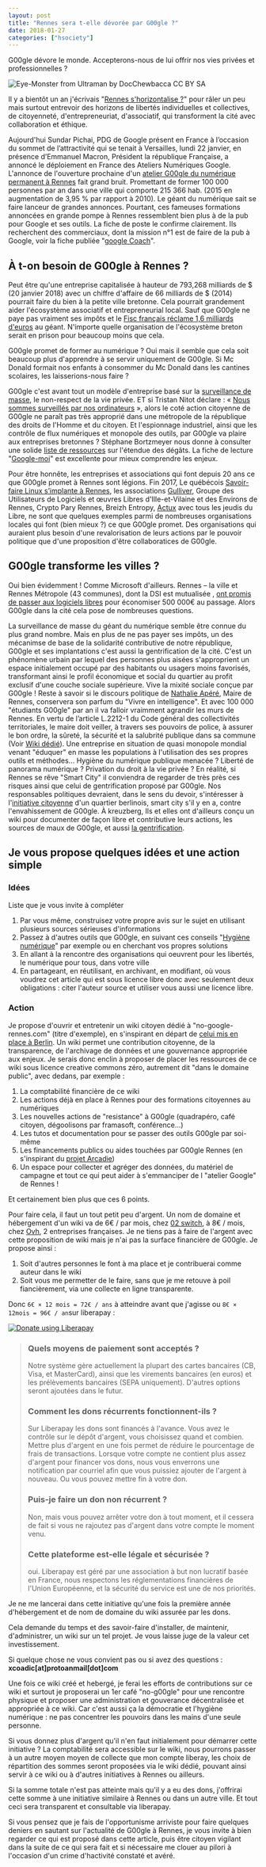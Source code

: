 ```yaml
---
layout: post
title: "Rennes sera t-elle dévorée par G00gle ?"
date: 2018-01-27
categories: ["hsociety"]
---
```

G00gle dévore le monde. Accepterons-nous de lui offrir nos vies privées et professionnelles ?

![](https://framapic.org/UOK2Uq1uksEg/dqpLJCU2NBu7 "Eye-Monster from Ultraman by DocChewbacca CC BY SA")

Il y a bientôt un an j'écrivais "[Rennes s'horizontalise ?](https://xavcc.github.io/hsociety/2017/02/18/horizontal_rennes.html)" pour râler un peu mais surtout entrevoir des horizons de libertés individuelles et collectives, de citoyenneté, d'entrepreneuriat, d'associatif, qui transforment la cité avec collaboration et éthique.

Aujourd'hui Sundar Pichai, PDG de Google présent en France à l’occasion du sommet de l’attractivité qui se tenait à Versailles, lundi 22 janvier, en présence d’Emmanuel Macron, Président la république Française, a annoncé le déploiement en France des Ateliers Numériques Google.
L'annonce de l'ouverture prochaine d'un [atelier G00gle du numérique permanent à Rennes](https://www.ouest-france.fr/bretagne/rennes-35000/google-va-ouvrir-son-premier-atelier-du-numerique-permanent-rennes-5515044) fait grand bruit. Promettant de former 100 000 personnes par an dans une ville qui comporte 215 366 hab. (2015 en augmentation de 3,95 % par rapport à 2010). Le géant du numérique sait se faire lanceur de grandes annonces. Pourtant, ces fameuses formations annoncées en grande pompe à Rennes ressemblent bien plus à de la pub pour Google et ses outils. La fiche de poste le confirme clairement. Ils recherchent des commerciaux, dont la mission n°1 est de faire de la pub à Google, voir la fiche publiée "[google Coach](https://www.linkedin.com/jobs/view/456479600/)".

## À t-on besoin de G00gle à Rennes ?

Peut être qu'une entreprise capitalisée à hauteur de 793,268 milliards de $ (20 janvier 2018) avec un chiffre d'affaire de 66 milliards de $ (2014) pourrait faire du bien à la petite ville bretonne. Cela pourrait grandement aider l'écosystème associatif et entrepreneurial local. Sauf que G00gle ne paye pas vraiment ses impôts et le [Fisc français réclame 1,6 milliards d'euros](http://www.huffingtonpost.fr/2016/02/24/google-impots-france-16-milliards-d-euros_n_9307458.html) au géant. N'importe quelle organisation de l'écosystème breton serait en prison pour beaucoup moins que cela. 

G00gle promet de former au numérique ? Oui mais il semble que cela soit beaucoup plus d'apprendre à se servir uniquement de G00gle. Si Mc Donald formait nos enfants à consommer du Mc Donald dans les cantines scolaires, les laisserions-nous faire ?

G00gle c'est avant tout un modèle d'entreprise basé sur la [surveillance de masse](https://wiki.fuckoffgoogle.de/index.php?title=GoogleAndMassSurveillance), le non-respect de la vie privée. ET si Tristan Nitot déclare : « [Nous sommes surveillés par nos ordinateurs](https://reporterre.net/Tristan-Nitot-Nous-sommes-surveilles-par-nos-ordinateurs) », alors le coté action citoyenne de G00gle ne paraît pas très approprié dans une métropole de la république des droits de l'Homme et du citoyen. Et l'espionnage industriel, ainsi que les contrôle de flux numériques et monopole des outils, par G00gle va plaire aux entreprises bretonnes ? Stéphane Bortzmeyer nous donne à consulter une solide [liste de ressources](http://www.bortzmeyer.org/search?pattern=google) sur l'étendue des dégâts. La fiche de lecture "[Google-moi](http://www.bortzmeyer.org/google-moi.html)" est excellente pour mieux comprendre les enjeux.

Pour être honnête, les entreprises et associations qui font depuis 20 ans ce que G00gle promet à Rennes sont légions. Fin 2017, Le québécois [Savoir-faire Linux s’implante à Rennes](https://www.ouest-france.fr/bretagne/rennes-35000/numerique-le-quebecois-savoir-faire-linux-s-implante-rennes-5409212), les associations [Gulliver](http://www.gulliver.eu.org/), Groupe des Utilisateurs de Logiciels et œuvres Libres d'Ille-et-Vilaine et des Environs de Rennes, Crypto Pary Rennes, Breizh Entropy, [Actux](http://actux.eu.org/) avec tous les jeudis du Libre, ne sont que quelques exemples parmi de nombreuses organisations locales qui font (bien mieux ?) ce que G00gle promet. Des organisations qui auraient plus besoin d'une revalorisation de leurs actions par le pouvoir politique que d'une proposition d'être collaboratices de G00gle.

## G00gle transforme les villes ?

Oui bien évidemment ! Comme Microsoft d'ailleurs. Rennes – la ville et Rennes Métropole (43 communes), dont la DSI est mutualisée , [ont promis de passer aux logiciels libres](http://www.zdnet.fr/blogs/l-esprit-libre/rennes-passe-au-logiciel-libre-en-commencant-par-la-messagerie-39857520.htm) pour économiser 500 000€ au passage. Alors G00gle dans la cité cela pose de nombreuses questions.

La surveillance de masse du géant du numérique semble être connue du plus grand nombre. Mais en plus de ne pas payer ses impôts, un des mécanimse de base de la solidarité contributive de notre république, G00gle et ses implantations c'est aussi la gentrification de la cité. C'est un phénomène urbain par lequel des personnes plus aisées s'approprient un espace initialement occupé par des habitants ou usagers moins favorisés, transformant ainsi le profil économique et social du quartier au profit exclusif d'une couche sociale supérieure. Vive la mixité sociale conçue par G00gle ! Reste à savoir si le discours politique de [Nathalie Apéré](https://fr.wikipedia.org/wiki/Nathalie_App%C3%A9r%C3%A9), Maire de Rennes, conservera son parfum du "Vivre en intelligence". Et avec 100 000 "étudiants G00gle" par an il va falloir vraimment agrandir les murs de Rennes. 
En vertu de l’article L.2212-1 du Code général des collectivités territoriales, le maire doit veiller, à travers ses pouvoirs de police, à assurer le bon ordre, la sûreté, la sécurité et la salubrité publique dans sa commune (Voir [Wiki dédié](http://www.wikiterritorial.cnfpt.fr/xwiki/wiki/econnaissances/view/Notions-Cles/Lespouvoirsdepolicedumairenotionsgenerales)). Une entreprise en situation de quasi monopole mondial venant "éduquer" en masse les populations à l'utilisation des ses propres outils et méthodes... Hygiène du numérique publique menacée ? Liberté de panorama numérique ? Privation du droit à la vie privée ? En réalité, si Rennes se rêve "Smart City" il conviendra de regarder de très près ces risques ainsi que celui de gentrification proposé par G00gle. Nos responsables politiques devraient, dans le sens du devoir, s'intéresser à l'[initiative citoyenne](https://fuckoffgoogle.de/) d'un quartier berlinois, smart city s'il y en a, contre l'envahissement de G00gle.
À kreuzberg, Ils et elles ont d'ailleurs conçu un wiki pour documenter de façon libre et contributive leurs actions, les sources de maux de G00gle, et aussi [la gentrification](https://wiki.fuckoffgoogle.de/index.php?title=GoogleAndGentrification).

## Je vous propose quelques idées et une action simple

### Idées 
Liste que je vous invite à compléter 

1. Par vous même, construisez votre propre avis sur le sujet en utilisant plusieurs sources sérieuses d'informations
2. Passez à d'autres outils que G00gle, en suivant ces conseils "[Hygiène numérique](https://xavcc.github.io/hsociety/2018/01/08/hygiene-numerique.html)" par exemple ou en cherchant vos propres solutions
3. En allant à la rencontre des organisations qui oeuvrent pour les libertés, le numérique pour tous, dans votre ville
4. En partageant, en réutilisant, en archivant, en modifiant, où vous voudrez cet article qui est sous licence libre donc avec seulement deux obligations : citer l'auteur source et utiliser vous aussi une licence libre.

### Action

Je propose d'ouvrir et entretenir un wiki citoyen dédié à "no-google-rennes.com" (titre d'exemple), en s'inspirant en départ de [celui mis en place à Berlin](https://wiki.fuckoffgoogle.de/index.php?title=Main_Page). Un wiki permet une contribution citoyenne, de la transparence, de l'archivage de données et une gouvernance appropriée aux enjeux. Je serais donc enclin à proposer de placer les ressources de ce wiki sous licence creative commons zéro, autrement dit "dans le domaine public", avec dedans, par exemple :
1. La comptabilité financière de ce wiki
2. Les actions déjà en place à Rennes pour des formations citoyennes au numériques
3. Les nouvelles actions de "resistance" à G00gle (quadrapéro, café citoyen, dégoolisons par framasoft, conférence...)
4. Les tutos et documentation pour se passer des outils G00gle par soi-même
5. Les financements publics ou aides touchées par G00gle Rennes (en s'inspirant du [projet Arcadie](https://projetarcadie.com/))
6. Un espace pour collecter et agréger des données, du matériel de campagne et tout ce qui peut aider à s'emmanciper de l "atelier Google" de Rennes !

Et certainement bien plus que ces 6 points.

Pour faire cela, il faut un tout petit peu d'argent. Un nom de domaine et hébergement d'un wiki va de 6€ / par mois, chez [02 switch](https://www.o2switch.fr), à 8€ / mois, chez [Ovh](https://www.ovh.com/fr), 2 entreprises françaises.
Je ne tiens pas à faire de l'argent avec cette proposition de wiki mais je n'ai pas la surface financière de G00gle. Je propose ainsi :

1. Soit d'autres personnes le font à ma place et je contribuerai comme auteur dans le wiki
2. Soit vous me permetter de le faire, sans que je me retouve à poil fiancièrement, via une collecte en ligne transparente.

Donc `6€ × 12 mois = 72€ / ans` à atteindre avant que j'agisse ou `8€ × 12mois = 96€ / an`sur liberapay :

<noscript><a href="https://liberapay.com/Xav.CC/donate"><img alt="Donate using Liberapay" src="https://liberapay.com/assets/widgets/donate.svg"></a></noscript>

> ### Quels moyens de paiement sont acceptés ?
> Notre système gère actuellement la plupart des cartes bancaires (CB, Visa, et MasterCard), ainsi que les virements bancaires (en euros) et les prélèvements bancaires (SEPA uniquement). D'autres options seront ajoutées dans le futur.
> ### Comment les dons récurrents fonctionnent-ils ?
> Sur Liberapay les dons sont financés à l'avance. Vous avez le contrôle sur le dépôt d'argent, vous choisissez quand et combien. Mettre plus d'argent en une fois permet de réduire le pourcentage de frais de transactions.
Lorsque votre compte ne contient plus assez d'argent pour financer vos dons, nous vous enverrons une notification par courriel afin que vous puissiez ajouter de l'argent à nouveau. Ou vous pouvez mettre fin à votre don.
> ### Puis-je faire un don non récurrent ?
> Non, mais vous pouvez arrêter votre don à tout moment, et il cessera de fait si vous ne rajoutez pas d'argent dans votre compte le moment venu.
> ### Cette plateforme est-elle légale et sécurisée ?
> oui. Liberapay est géré par une association à but non lucratif basée en France, nous respectons les réglementations financières de l'Union Européenne, et la sécurité du service est une de nos priorités.

Je ne me lancerai dans cette initiative qu'une fois la première année d'hébergement et de nom de domaine du wiki assurée par les dons.

Cela demande du temps et des savoir-faire d'installer, de maintenir, d'administrer, un wiki sur un tel projet. Je vous laisse juge de la valeur cet investissement.

Si quelque chose ne vous convient pas ou si avez des questions : **xcoadic[at]protoanmail[dot]com**

Une fois ce wiki créé et hebergé, je ferai les efforts de contributions sur ce wiki et surtout je proposerai un 1er café "no-g00gle" pour une rencontre physique et proposer une administration et gouverance décentralisée et appropriée à ce wiki. Car c'est aussi ça la démocratie et l'hygiène numérique : ne pas concentrer les pouvoirs dans les mains d'une seule personne.

Si vous donnez plus d'argent qu'il n'en faut initialement pour démarrer cette initiative ?
La comptabilité sera accessible sur le wiki, nous pourrons passer à un autre moyen moyen de collecte que mon compte liberay, les choix de répartition des sommes seront proposées via le wiki dédié, pouvant ainsi servir à ce wiki ou à d'autres initiatives à Rennes ou ailleurs.

Si la somme totale n'est pas atteinte mais qu'il y a eu des dons, j'offrirai cette somme à une initiative similaire à Rennes ou dans un autre ville. Et tout ceci sera transparent et consultable via liberapay.

Si vous pensez que je fais de l'opportunisme arriviste pour faire quelques deniers en sautant sur l'actualité de G00gle à Rennes, je vous invite à bien regarder ce qui est proposé dans cette article, puis être citoyen vigilant dans la suite de ce qui sera fait et si nécessaire me clouer au pilori à l'occasion d'un crime d'hactivité constaté et avéré.

